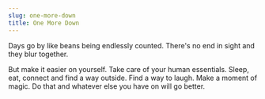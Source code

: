 ```yaml
---
slug: one-more-down
title: One More Down
---
```

Days go by like beans being endlessly counted. There's no end in sight and they blur together.

But make it easier on yourself. Take care of your human essentials. Sleep, eat, connect and find a way outside. Find a way to laugh. Make a moment of magic. Do that and whatever else you have on will go better.